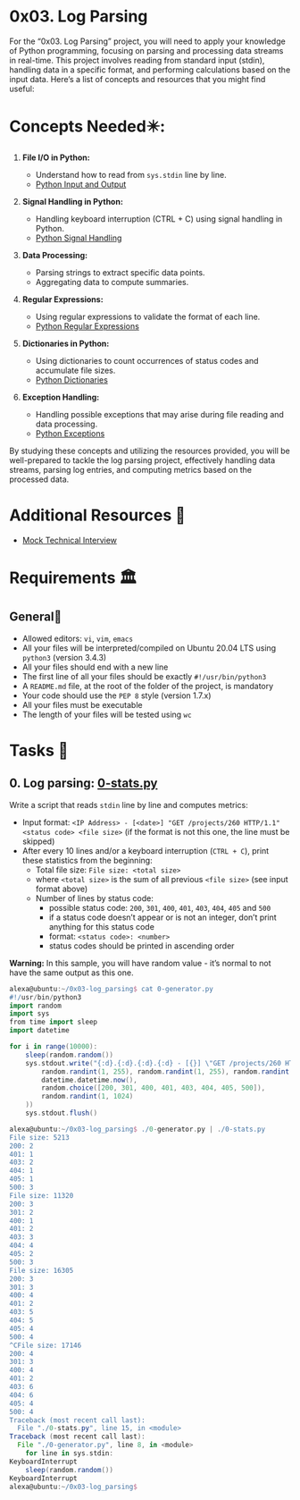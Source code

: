 # 0x03. Log Parsing
For the “0x03. Log Parsing” project, you will need to apply your knowledge of Python programming, focusing on parsing and processing data streams in real-time. This project involves reading from standard input (stdin), handling data in a specific format, and performing calculations based on the input data. Here’s a list of concepts and resources that you might find useful:

# Concepts Needed✴️:
1. **File I/O in Python:**
      * Understand how to read from `sys.stdin` line by line.
      * [Python Input and Output](https://docs.python.org/3/tutorial/inputoutput.html)

2. **Signal Handling in Python:**
      * Handling keyboard interruption (CTRL + C) using signal handling in Python.
      * [Python Signal Handling](https://docs.python.org/3/library/signal.html)

3. **Data Processing:**
      * Parsing strings to extract specific data points.
      * Aggregating data to compute summaries.

4. **Regular Expressions:**
      * Using regular expressions to validate the format of each line.
      * [Python Regular Expressions](https://docs.python.org/3/library/re.html)

5. **Dictionaries in Python:**
      * Using dictionaries to count occurrences of status codes and accumulate file sizes.
      * [Python Dictionaries](https://docs.python.org/3/tutorial/datastructures.html#dictionaries)

6. **Exception Handling:**
      * Handling possible exceptions that may arise during file reading and data processing.
      * [Python Exceptions](https://docs.python.org/3/tutorial/errors.html)

By studying these concepts and utilizing the resources provided, you will be well-prepared to tackle the log parsing project, effectively handling data streams, parsing log entries, and computing metrics based on the processed data.

# Additional Resources 🧰
* [Mock Technical Interview](https://www.youtube.com/watch?v=5dRTK-_Bzd0)


# Requirements 🏛️
## General🧵
* Allowed editors: `vi`, `vim`, `emacs`
* All your files will be interpreted/compiled on Ubuntu 20.04 LTS using `python3` (version 3.4.3)
* All your files should end with a new line
* The first line of all your files should be exactly `#!/usr/bin/python3`
* A `README.md` file, at the root of the folder of the project, is mandatory
* Your code should use the `PEP 8` style (version 1.7.x)
* All your files must be executable
* The length of your files will be tested using `wc`

# Tasks 📃
## 0. Log parsing: [0-stats.py](0-stats.py)
Write a script that reads `stdin` line by line and computes metrics:

* Input format: `<IP Address> - [<date>] "GET /projects/260 HTTP/1.1" <status code> <file size>` (if the format is not this one, the line must be skipped)
* After every 10 lines and/or a keyboard interruption (`CTRL + C`), print these statistics from the beginning:
    * Total file size: `File size: <total size>`
    * where `<total size>` is the sum of all previous `<file size>` (see input format above)
    * Number of lines by status code:
        * possible status code: `200`, `301`, `400`, `401`, `403`, `404`, `405` and `500`
        * if a status code doesn’t appear or is not an integer, don’t print anything for this status code
        * format: `<status code>: <number>`
        * status codes should be printed in ascending order

**Warning:** In this sample, you will have random value - it’s normal to not have the same output as this one.
```groovy
alexa@ubuntu:~/0x03-log_parsing$ cat 0-generator.py
#!/usr/bin/python3
import random
import sys
from time import sleep
import datetime

for i in range(10000):
    sleep(random.random())
    sys.stdout.write("{:d}.{:d}.{:d}.{:d} - [{}] \"GET /projects/260 HTTP/1.1\" {} {}\n".format(
        random.randint(1, 255), random.randint(1, 255), random.randint(1, 255), random.randint(1, 255),
        datetime.datetime.now(),
        random.choice([200, 301, 400, 401, 403, 404, 405, 500]),
        random.randint(1, 1024)
    ))
    sys.stdout.flush()

alexa@ubuntu:~/0x03-log_parsing$ ./0-generator.py | ./0-stats.py 
File size: 5213
200: 2
401: 1
403: 2
404: 1
405: 1
500: 3
File size: 11320
200: 3
301: 2
400: 1
401: 2
403: 3
404: 4
405: 2
500: 3
File size: 16305
200: 3
301: 3
400: 4
401: 2
403: 5
404: 5
405: 4
500: 4
^CFile size: 17146
200: 4
301: 3
400: 4
401: 2
403: 6
404: 6
405: 4
500: 4
Traceback (most recent call last):
  File "./0-stats.py", line 15, in <module>
Traceback (most recent call last):
  File "./0-generator.py", line 8, in <module>
    for line in sys.stdin:
KeyboardInterrupt
    sleep(random.random())
KeyboardInterrupt
alexa@ubuntu:~/0x03-log_parsing$
```









